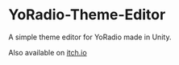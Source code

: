 # YoRadio-Theme-Editor
A simple theme editor for YoRadio made in Unity.

Also available on [itch.io](https://andrasdaradici.itch.io/yoradio-theme-editor)
